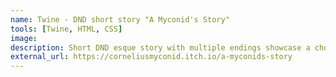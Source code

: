 ```yaml
---
name: Twine - DND short story "A Myconid's Story"
tools: [Twine, HTML, CSS]
image: 
description: Short DND esque story with multiple endings showcase a choose your own adventure story with questionable writing but cool mechanics for being text based.
external_url: https://corneliusmyconid.itch.io/a-myconids-story
---
```

